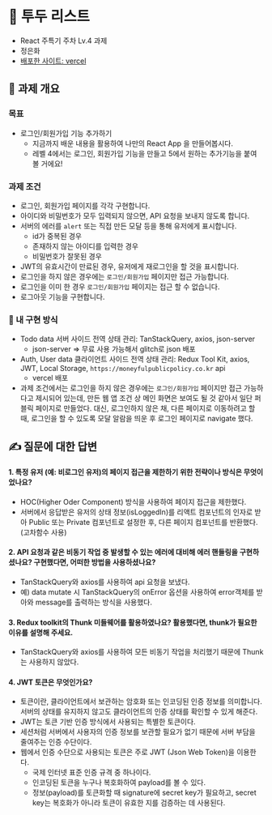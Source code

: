 # 📝 투두 리스트

- React 주특기 주차 Lv.4 과제
- 정은화
- [배포한 사이트: vercel](https://react-todo-list-five-tau.vercel.app)

## 📌 과제 개요

### 목표

- 로그인/회원가입 기능 추가하기
  - 지금까지 배운 내용을 활용하여 나만의 React App 을 만들어봅시다.
  - 레벨 4에서는 로그인, 회원가입 기능을 만들고 5에서 원하는 추가기능을 붙여 볼 거에요!

### 과제 조건

- 로그인, 회원가입 페이지를 각각 구현합니다.
- 아이디와 비밀번호가 모두 입력되지 않으면, API 요청을 보내지 않도록 합니다.
- 서버의 에러를 `alert` 또는 직접 만든 모달 등을 통해 유저에게 표시합니다.
  - id가 중복된 경우
  - 존재하지 않는 아이디를 입력한 경우
  - 비밀번호가 잘못된 경우
- JWT의 유효시간이 만료된 경우, 유저에게 재로그인을 할 것을 표시합니다.
- 로그인을 하지 않은 경우에는 `로그인/회원가입` 페이지만 접근 가능합니다.
- 로그인을 이미 한 경우 `로그인/회원가입` 페이지는 접근 할 수 없습니다.
- 로그아웃 기능을 구현합니다.

### 📝 내 구현 방식

- Todo data 서버 사이드 전역 상태 관리: TanStackQuery, axios, json-server
  - json-server => 무료 사용 가능해서 glitch로 json 배포
- Auth, User data 클라이언트 사이드 전역 상태 관리: Redux Tool Kit, axios, JWT, Local Storage, `https://moneyfulpublicpolicy.co.kr` api
  - vercel 배포
- 과제 조건에서는 로그인을 하지 않은 경우에는 `로그인/회원가입` 페이지만 접근 가능하다고 제시되어 있는데, 만든 웹 앱 조건 상 메인 화면은 보여도 될 것 같아서 일단 퍼블릭 페이지로 만들었다. 대신, 로그인하지 않은 채, 다른 페이지로 이동하려고 할 때, 로그인을 할 수 있도록 모달 알람을 띄운 후 로그인 페이지로 navigate 했다.

## ✍️ 질문에 대한 답변

#### 1. 특정 유저 (예: 비로그인 유저)의 페이지 접근을 제한하기 위한 전략이나 방식은 무엇이었나요?

- HOC(Higher Oder Component) 방식을 사용하여 페이지 접근을 제한했다.
- 서버에서 응답받은 유저의 상태 정보(isLoggedIn)를 리액트 컴포넌트의 인자로 받아 Public 또는 Private 컴포넌트로 설정한 후, 다른 페이지 컴포넌트를 반환했다. (고차함수 사용)

#### 2. API 요청과 같은 비동기 작업 중 발생할 수 있는 에러에 대비해 에러 핸들링을 구현하셨나요? 구현했다면, 어떠한 방법을 사용하셨나요?

- TanStackQuery와 axios를 사용하여 api 요청을 보냈다.
- 예) data mutate 시 TanStackQuery의 onError 옵션을 사용하여 error객체를 받아와 message를 출력하는 방식을 사용했다.

#### 3. Redux toolkit의 Thunk 미들웨어를 활용하였나요? 활용했다면, thunk가 필요한 이유를 설명해 주세요.

- TanStackQuery와 axios를 사용하여 모든 비동기 작업을 처리했기 때문에 Thunk는 사용하지 않았다.

#### 4. JWT 토큰은 무엇인가요?

- 토큰이란, 클라이언트에서 보관하는 암호화 또는 인코딩된 인증 정보를 의미합니다. 서버의 상태를 유지하지 않고도 클라이언트의 인증 상태를 확인할 수 있게 해준다.
- JWT는 토큰 기반 인증 방식에서 사용되는 특별한 토큰이다.
- 세션처럼 서버에서 사용자의 인증 정보를 보관할 필요가 없기 때문에 서버 부담을 줄여주는 인증 수단이다.
- 웹에서 인증 수단으로 사용되는 토큰은 주로 JWT (Json Web Token)을 이용한다.
  - 국제 인터넷 표준 인증 규격 중 하나이다.
  - 인코딩된 토큰을 누구나 복호화하여 payload를 볼 수 있다.
  - 정보(payload)를 토큰화할 때 signature에 secret key가 필요하고, secret key는 복호화가 아니라 토큰이 유효한 지를 검증하는 데 사용된다.
